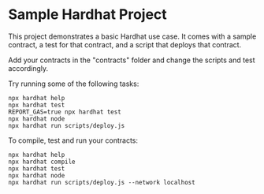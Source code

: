 # Sample Hardhat Project

This project demonstrates a basic Hardhat use case. It comes with a sample contract, a test for that contract, and a script that deploys that contract.

Add your contracts in the "contracts" folder and change the scripts and test accordingly.

Try running some of the following tasks:

```shell
npx hardhat help
npx hardhat test
REPORT_GAS=true npx hardhat test
npx hardhat node
npx hardhat run scripts/deploy.js
```

To compile, test and run your contracts:

```shell
npx hardhat help
npx hardhat compile
npx hardhat test
npx hardhat node
npx hardhat run scripts/deploy.js --network localhost
```
